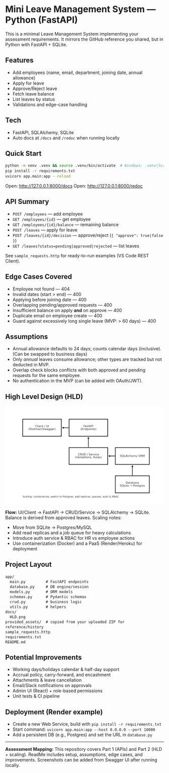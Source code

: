 # Mini Leave Management System — Python (FastAPI)

This is a minimal Leave Management System implementing your assessment requirements. It mirrors the GitHub reference you shared, but in Python with FastAPI + SQLite.

## Features
- Add employees (name, email, department, joining date, annual allowance)
- Apply for leave
- Approve/Reject leave
- Fetch leave balance
- List leaves by status
- Validations and edge-case handling

## Tech
- FastAPI, SQLAlchemy, SQLite
- Auto docs at `/docs` and `/redoc` when running locally

## Quick Start
```bash
python -m venv .venv && source .venv/bin/activate  # Windows: .venv\Scripts\activate
pip install -r requirements.txt
uvicorn app.main:app --reload
```
Open: http://127.0.0.1:8000/docs
Open: http://127.0.0.1:8000/redoc

## API Summary
- `POST /employees` — add employee
- `GET /employees/{id}` — get employee
- `GET /employees/{id}/balance` — remaining balance
- `POST /leaves` — apply for leave
- `POST /leaves/{id}/decision` — approve/reject (`{ "approve": true|false }`)
- `GET /leaves?status=pending|approved|rejected` — list leaves

See `sample_requests.http` for ready-to-run examples (VS Code REST Client).

## Edge Cases Covered
- Employee not found — 404
- Invalid dates (start > end) — 400
- Applying before joining date — 400
- Overlapping pending/approved requests — 400
- Insufficient balance on apply **and** on approve — 400
- Duplicate email on employee create — 400
- Guard against excessively long single leave (MVP: > 60 days) — 400

## Assumptions
- Annual allowance defaults to 24 days; counts calendar days (inclusive). (Can be swapped to business days)
- Only *annual* leaves consume allowance; other types are tracked but not deducted in MVP.
- Overlap check blocks conflicts with both approved and pending requests for the same employee.
- No authentication in the MVP (can be added with OAuth/JWT).

## High Level Design (HLD)
![HLD](docs/HLD.png)

**Flow:** UI/Client → FastAPI → CRUD/Service → SQLAlchemy → SQLite. Balance is derived from approved leaves. Scaling notes:
- Move from SQLite → Postgres/MySQL
- Add read replicas and a job queue for heavy calculations
- Introduce auth service & RBAC for HR vs employee actions
- Use containerization (Docker) and a PaaS (Render/Heroku) for deployment

## Project Layout
```
app/
  main.py         # FastAPI endpoints
  database.py     # DB engine/session
  models.py       # ORM models
  schemas.py      # Pydantic schemas
  crud.py         # business logic
  utils.py        # helpers
docs/
  HLD.png
provided_assets/  # copied from your uploaded ZIP for reference/history
sample_requests.http
requirements.txt
README.md
```

## Potential Improvements
- Working days/holidays calendar & half-day support
- Accrual policy, carry-forward, and encashment
- Attachments & leave cancellation
- Email/Slack notifications on approvals
- Admin UI (React) + role-based permissions
- Unit tests & CI pipeline

## Deployment (Render example)
- Create a new Web Service, build with `pip install -r requirements.txt`
- Start command: `uvicorn app.main:app --host 0.0.0.0 --port 10000`
- Add a persistent DB (e.g., Postgres) and set the URL in `database.py`

---

**Assessment Mapping:** This repository covers Part 1 (APIs) and Part 2 (HLD + scaling). ReadMe includes setup, assumptions, edge cases, and improvements. Screenshots can be added from Swagger UI after running locally.
